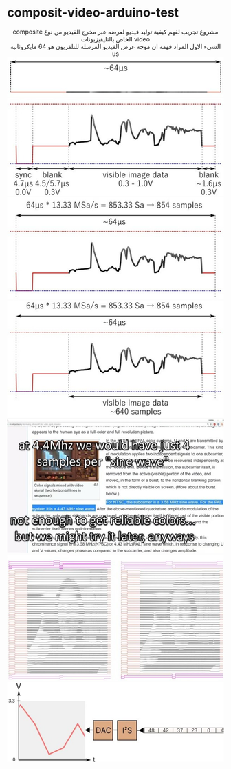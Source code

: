 # composit-video-arduino-test
<div dir="rtl" align="center">
مشروع تجريب لفهم كيفية توليد فيديو لعرضه عبر مخرج الفيديو من نوع composite video  الخاص بالتليفيزيونات 
<br/>
 الشيء الاول المراد فهمه ان موجة عرض الفيديو المرسلة للتلفزيون هو 64 مايكروثانية us 
<br/>
<img src="assets/compsit05.jpg" ><img/>
<br/>
<img src="assets/compsit04.jpg" ><img/>
<br/>
<img src="assets/compsit03.jpg" ><img/>
<br/>
<img src="assets/compsit02.jpg" ><img/>
<br/>
<img src="assets/compsit01.jpg" ><img/>
<br/>
<img src="assets/compsit00.jpg" ><img/>
<br/>
<img src="assets/compsit06.jpg" ><img/>
<br/>

</div>
